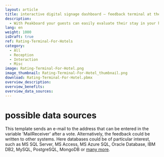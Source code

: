 ```yaml
---
layout: article
title: interactive digital signage dashboard – feedback terminal at the reception
description: 
  - With Peakboard your guests can easily evaluate their stay in your hotel via a touch screen at the reception. You can receive these ratings in a flash by e-mail, so you always know if your guests are satisfied with their stay. Download now and attract attention at the reception desk!
lang: en
weight: 1000
isDraft: true
ref: Rating-Terminal-For-Hotels
category:
  - All
  - Reception
  - Interaction
  - Misc
image: Rating-Terminal-For-Hotel.png
image_thumbnail: Rating-Terminal-For-Hotel_thumbnail.png
download: Rating-Terminal-For-Hotel.pbmx
overview_description:
overview_benefits:
overview_data_sources:
---
```

# possible data sources
This template sends an e-mail to the address that can be entered in the variable 'MailReceiver' after a vote. Alternatively, the feedback could be written to other systems. Here databases could be of particular interest, such as MS SQL Server, MS Access, MS Azure SQL, Oracle Database, IBM DB2, MySQL, PostgreSQL, MongoDB or [many more](https://peakboard.com/en/interfaces/).
